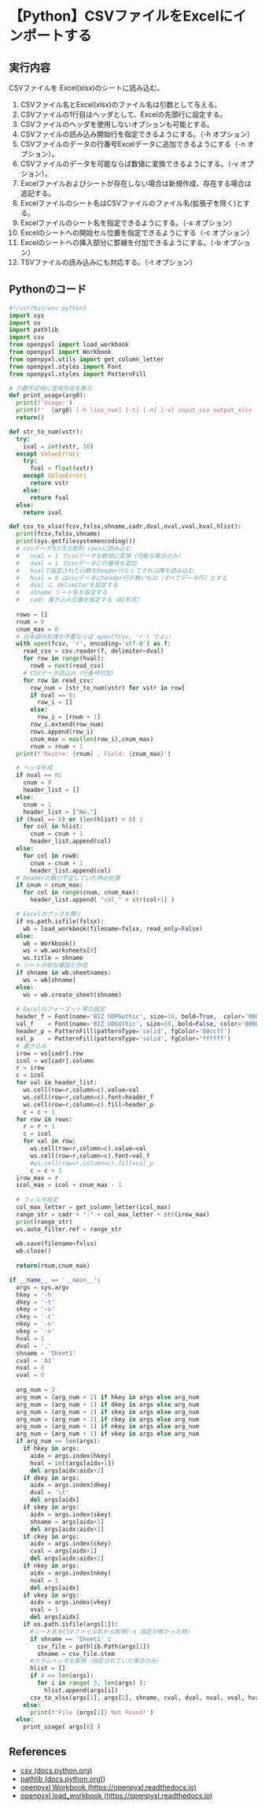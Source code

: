 # 【Python】CSVファイルをExcelにインポートする

## 実行内容
CSVファイルを Excel(xlsx)のシートに読み込む。

1. CSVファイル名とExcel(xlsx)のファイル名は引数として与える。
2. CSVファイルの1行目はヘッダとして、Excelの先頭行に設定する。
3. CSVファイルのヘッダを使用しないオプションも可能とする。
4. CSVファイルの読み込み開始行を指定できるようにする。（-h オプション）
5. CSVファイルのデータの行番号Excelデータに追加できるようにする（-n オプション）。
6. CSVファイルのデータを可能ならば数値に変換できるようにする。（-v オプション）。
7. Excelファイルおよびシートが存在しない場合は新規作成、存在する場合は追記する。
8. Excelファイルのシート名はCSVファイルのファイル名(拡張子を除く)とする。
9. Excelファイルのシート名を指定できるようにする。（-s オプション）
10. Excelのシートへの開始セル位置を指定できるようにする（-c オプション）
11. Excelのシートへの挿入部分に罫線を付加できるようにする。（-b オプション）
12. TSVファイルの読み込みにも対応する。（-t オプション）

## Pythonのコード

```Python
#!/usr/bin/env python3
import sys
import os
import pathlib
import csv
from openpyxl import load_workbook
from openpyxl import Workbook
from openpyxl.utils import get_column_letter
from openpyxl.styles import Font
from openpyxl.styles import PatternFill

# 引数不足時に使用方法を表示
def print_usage(arg0):
  print(f'Usage:')
  print(f'  {arg0} [-h line_num] [-t] [-n] [-v] input_csv output_xlsx [-s sheet_name] [-c cell_address] [col1 col2 col3]')
  return()

def str_to_num(vstr):
  try:
    ival = int(vstr, 10)
  except ValueError:
    try:
      fval = float(vstr)
    except ValueError:
      return vstr
    else:
      return fval
  else:
    return ival

def csv_to_xlsx(fcsv,fxlsx,shname,cadr,dval,nval,vval,hval,hlist):
  print(fcsv,fxlsx,shname)
  print(sys.getfilesystemencoding())
  # csvデータを2次元配列 rowsに読み込む
  #   vval = 1 でcsvデータを数値に変換（可能な場合のみ）
  #   nval = 1 でcsvデータに行番号を追加
  #   hvalで指定された行数をheader行としてそれ以降を読み込む
  #   hval = 0 はcsvデータにheader行が無いもの（すべてデータ行）とする
  #   dval に delimiterを設定する
  #   shname シート名を設定する
  #   cadr 書き込み位置を指定する（A1形式）
  
  rows = []
  rnum = 0
  cnum_max = 0
  # 日本語の処理が不要ならば open(fcsv, 'r') でよい
  with open(fcsv, 'r', encoding='utf-8') as f: 
    read_csv = csv.reader(f, delimiter=dval)
    for row in range(hval):
      row0 = next(read_csv)
    # CSVデータ読込み（行番号付加）
    for row in read_csv:
      row_num = [str_to_num(vstr) for vstr in row]
      if nval == 0:
        row_i = []
      else:
        row_i = [rnum + 1]
      row_i.extend(row_num)
      rows.append(row_i)
      cnum_max = max(len(row_i),cnum_max)
      rnum = rnum + 1
  print(f'Recore: {rnum} , Field: {cnum_max}')

  # ヘッダ作成
  if nval == 0:
    cnum = 0
    header_list = []
  else:
    cnum = 1
    header_list = ["No."]
  if (hval == 0) or (len(hlist) > 0) :
    for col in hlist:
      cnum = cnum + 1
      header_list.append(col)
  else:
    for col in row0:
      cnum = cnum + 1
      header_list.append(col)
  # headerの数が不足していた時の処置
  if cnum < cnum_max:
    for col in range(cnum, cnum_max):
      header_list.append( "col_" + str(col+1) )

  # Excelのブックを開く
  if os.path.isfile(fxlsx):
    wb = load_workbook(filename=fxlsx, read_only=False)
  else:
    wb = Workbook()
    ws = wb.worksheets[0]
    ws.title = shname
  # シートの存在確認と作成
  if shname in wb.sheetnames:
    ws = wb[shname]
  else:
    ws = wb.create_sheet(shname)
  
  # Excelのフォーマット等の設定
  header_f = Font(name='BIZ UDPGothic', size=10, bold=True,  color='000000')
  val_f    = Font(name='BIZ UDGothic', size=10, bold=False, color='000000')
  header_p = PatternFill(patternType='solid', fgColor='88ccff')
  val_p    = PatternFill(patternType='solid', fgColor='ffffff')
  # 書き込み
  irow = ws[cadr].row
  icol = ws[cadr].column
  r = irow
  c = icol
  for val in header_list:
    ws.cell(row=r,column=c).value=val
    ws.cell(row=r,column=c).font=header_f
    ws.cell(row=r,column=c).fill=header_p
    c = c + 1
  for row in rows:
    r = r + 1
    c = icol
    for val in row:
      ws.cell(row=r,column=c).value=val
      ws.cell(row=r,column=c).font=val_f
      #ws.cell(row=r,column=c).fill=val_p
      c = c + 1
  irow_max = r
  icol_max = icol + cnum_max - 1
  
  # フィルタ設定
  col_max_letter = get_column_letter(icol_max)
  range_str = cadr + ":" + col_max_letter + str(irow_max)
  print(range_str)
  ws.auto_filter.ref = range_str
  
  wb.save(filename=fxlsx)
  wb.close()
  
  return(rnum,cnum_max)

if __name__ == '__main__':
  args = sys.argv
  hkey = '-h'
  dkey = '-t'
  skey = '-s'
  ckey = '-c'
  nkey = '-n'
  vkey = '-v'
  hval = 1
  dval = ','
  shname = 'Sheet1'
  cval = 'A1'
  nval = 0
  vval = 0
  
  arg_num = 3
  arg_num = (arg_num + 2) if hkey in args else arg_num
  arg_num = (arg_num + 1) if dkey in args else arg_num
  arg_num = (arg_num + 2) if skey in args else arg_num
  arg_num = (arg_num + 2) if ckey in args else arg_num
  arg_num = (arg_num + 1) if nkey in args else arg_num
  arg_num = (arg_num + 1) if vkey in args else arg_num
  if arg_num <= len(args):
    if hkey in args:
      aidx = args.index(hkey)
      hval = int(args[aidx+1])
      del args[aidx:aidx+2]
    if dkey in args:
      aidx = args.index(dkey)
      dval = '\t'
      del args[aidx]
    if skey in args:
      aidx = args.index(skey)
      shname = args[aidx+1]
      del args[aidx:aidx+2]
    if ckey in args:
      aidx = args.index(ckey)
      cval = args[aidx+1]
      del args[aidx:aidx+2]
    if nkey in args:
      aidx = args.index(nkey)
      nval = 1
      del args[aidx]
    if vkey in args:
      aidx = args.index(vkey)
      vval = 1
      del args[aidx]
    if os.path.isfile(args[1]):
      #シート名をCSVファイル名から取得(-s 指定が無かった時)
      if shname == 'Sheet1' :
        csv_file = pathlib.Path(args[1])
        shname = csv_file.stem
      #カラムヘッダを取得（指定されていた場合のみ）
      hlist = []
      if 4 <= len(args):
        for i in range( 3, len(args) ):
          hlist.append(args[i])
      csv_to_xlsx(args[1], args[2], shname, cval, dval, nval, vval, hval, hlist)
    else:
      print(f'File {args[1]} Not Found!')
  else:
    print_usage( args[0] )
```

## References

* [csv (docs.python.org)](https://docs.python.org/ja/3/library/csv.html)
* [pathlib (docs.python.org)](https://docs.python.org/ja/3/library/pathlib.html))
* [openpyxl Workbook (https://openpyxl.readthedocs.io)](https://openpyxl.readthedocs.io/en/stable/api/openpyxl.workbook.workbook.html#module-openpyxl.workbook.workbook)
* [openpyxl load_workbook (https://openpyxl.readthedocs.io)](https://openpyxl.readthedocs.io/en/stable/api/openpyxl.reader.excel.html#openpyxl.reader.excel.load_workbook)

